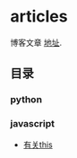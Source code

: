 # articles
博客文章
[地址](https://www.cnblogs.com/linxiyue/ "博客；链接").
## 目录
### python
### javascript
- [有关this](docs/javascript/this.md "有关this")